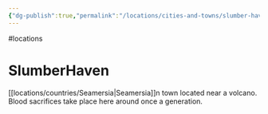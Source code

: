 ```yaml
---
{"dg-publish":true,"permalink":"/locations/cities-and-towns/slumber-haven/"}
---
```


#locations
# SlumberHaven

[[locations/countries/Seamersia\|Seamersia]]n town located near a volcano. Blood sacrifices take place here around once a generation.